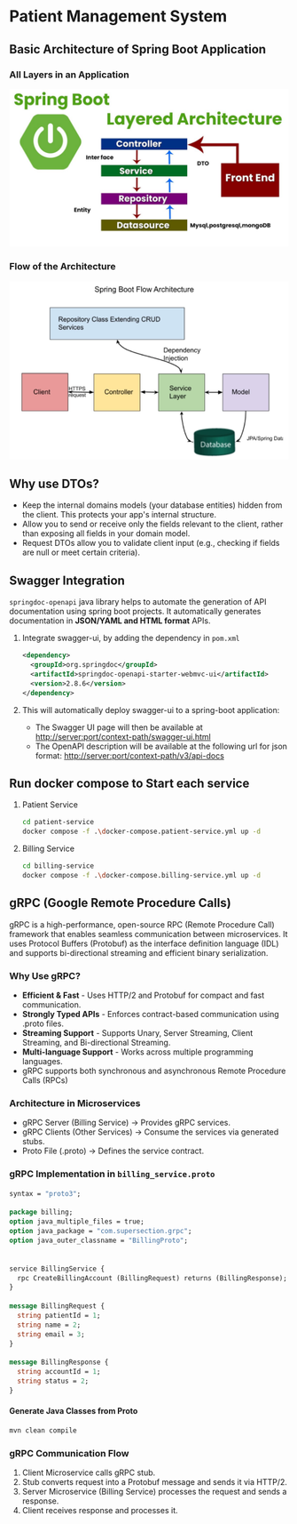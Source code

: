 # Patient Management System

## Basic Architecture of Spring Boot Application

### All Layers in an Application

![Layered Architecture](./diagrams/spring-boot-layered-architecture.png)

### Flow of the Architecture

![Flow Architecture](./diagrams/spring-boot-flow-architecture.png)

## Why use DTOs?

- Keep the internal domains models (your database entities) hidden from the client. This protects your app's internal structure.
- Allow you to send or receive only the fields relevant to the client, rather than exposing all fields in your domain model.
- Request DTOs allow you to validate client input (e.g., checking if fields are null or meet certain criteria).

## Swagger Integration

`springdoc-openapi` java library helps to automate the generation of API documentation using spring boot projects. It automatically generates documentation in **JSON/YAML and HTML format** APIs.

1. Integrate swagger-ui, by adding the dependency in `pom.xml`

    ```xml
    <dependency>
      <groupId>org.springdoc</groupId>
      <artifactId>springdoc-openapi-starter-webmvc-ui</artifactId>
      <version>2.8.6</version>
   </dependency>
    ```

2. This will automatically deploy swagger-ui to a spring-boot application:

    - The Swagger UI page will then be available at <http://server:port/context-path/swagger-ui.html>
    - The OpenAPI description will be available at the following url for json format: <http://server:port/context-path/v3/api-docs>

## Run docker compose to Start each service

1. Patient Service

    ```bash
    cd patient-service
    docker compose -f .\docker-compose.patient-service.yml up -d
    ```

2. Billing Service

    ```bash
    cd billing-service
    docker compose -f .\docker-compose.billing-service.yml up -d
    ```

## gRPC (Google Remote Procedure Calls)

gRPC is a high-performance, open-source RPC (Remote Procedure Call) framework that enables seamless communication between microservices. It uses Protocol Buffers (Protobuf) as the interface definition language (IDL) and supports bi-directional streaming and efficient binary serialization.

### Why Use gRPC?

- **Efficient & Fast** - Uses HTTP/2 and Protobuf for compact and fast communication.
- **Strongly Typed APIs** - Enforces contract-based communication using .proto files.
- **Streaming Support** - Supports Unary, Server Streaming, Client Streaming, and Bi-directional Streaming.
- **Multi-language Support** - Works across multiple programming languages.
- gRPC supports both synchronous and asynchronous Remote Procedure Calls (RPCs)

### Architecture in Microservices

- gRPC Server (Billing Service) → Provides gRPC services.
- gRPC Clients (Other Services) → Consume the services via generated stubs.
- Proto File (.proto) → Defines the service contract.

### gRPC Implementation in `billing_service.proto`

```proto
syntax = "proto3";

package billing;
option java_multiple_files = true;
option java_package = "com.supersection.grpc";
option java_outer_classname = "BillingProto";


service BillingService {
  rpc CreateBillingAccount (BillingRequest) returns (BillingResponse);
}

message BillingRequest {
  string patientId = 1;
  string name = 2;
  string email = 3;
}

message BillingResponse {
  string accountId = 1;
  string status = 2;
}
```

#### Generate Java Classes from Proto

```bash
mvn clean compile
```

### gRPC Communication Flow

1. Client Microservice calls gRPC stub.
2. Stub converts request into a Protobuf message and sends it via HTTP/2.
3. Server Microservice (Billing Service) processes the request and sends a response.
4. Client receives response and processes it.
